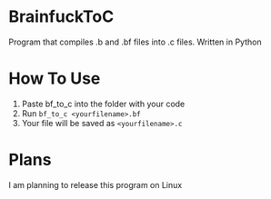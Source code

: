 # BrainfuckToC
Program that compiles .b and .bf files into .c files. Written in Python

# How To Use
1.  Paste bf_to_c into the folder with your code
2.  Run ```bf_to_c <yourfilename>.bf```
3.  Your file will be saved as ```<yourfilename>.c```

# Plans
I am planning to release this program on Linux
